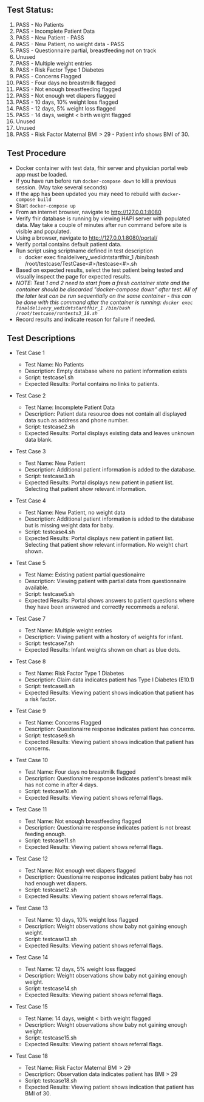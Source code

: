 ## Test Status:
1. PASS - No Patients 
2. PASS - Incomplete Patient Data 
3. PASS - New Patient - PASS 
4. PASS - New Patient, no weight data - PASS
5. PASS - Questionnaire partial, breastfeeding not on track 
6. Unused
7. PASS - Multiple weight entries
8. PASS - Risk Factor Type 1 Diabetes 
9. PASS - Concerns Flagged 
10. PASS - Four days no breastmilk flagged 
11. PASS - Not enough breastfeeding flagged 
12. PASS - Not enough wet diapers flagged
13. PASS - 10 days, 10% weight loss flagged
14. PASS - 12 days, 5% weight loss flagged
15. PASS - 14 days, weight < birth weight flagged 
16. Unused
17. Unused
18. PASS - Risk Factor Maternal BMI > 29 - Patient info shows BMI of 30.


## Test Procedure
+ Docker container with test data, fhir server and physician portal web app must be loaded. 
+ If you have run before run `docker-compose down` to kill a previous session. (May take several seconds)
+ If the app has been updated you may need to rebuild with `docker-compose build`
+ Start `docker-compose up` 
+ From an internet browser, navigate to http://127.0.0.1:8080
+ Verify fhir database is running by viewing HAPI server with populated data. May take a couple of minutes after run command before site is visible and populated. 
+ Using a browser, navigate to http://127.0.0.1:8080/portal/
+ Verify portal contains default patient data.
+ Run script using scriptname defined in test description
  + docker exec finaldelivery_wedidntstartfhir_1 /bin/bash /root/testcase/TestCase<#>/testcase<#>.sh
+ Based on expected results, select the test patient being tested and visually inspect the page for expected results. 
+ _NOTE: Test 1 and 2 need to start from a fresh container state and the container should be discarded "docker-compose down" after test.  All of the later test can be run sequentially on the same container  - this can be done with this command after the container is running: `docker exec finaldelivery_wedidntstartfhir_1 /bin/bash /root/testcase/runtests3_18.sh`_
+ Record results and indicate reason for failure if needed. 

## Test Descriptions
+ Test Case 1
  + Test Name: No Patients
  + Description: Empty database where no patient information exists
  + Script: testcase1.sh
  + Expected Results: Portal contains no links to patients.

+ Test Case 2
  + Test Name: Incomplete Patient Data
  + Description: Patient data resource does not contain all displayed data such as address and phone number.
  + Script: testcase2.sh
  + Expected Results: Portal displays existing data and leaves unknown data blank.

+ Test Case 3
  + Test Name: New Patient 
  + Description: Additional patient information is added to the database. 
  + Script: testcase3.sh
  + Expected Results: Portal displays new patient in patient list. Selecting that patient show relevant information.

+ Test Case 4
  + Test Name: New Patient, no weight data
  + Description: Additional patient information is added to the database but is missing weight data for baby. 
  + Script: testcase4.sh
  + Expected Results: Portal displays new patient in patient list. Selecting that patient show relevant information. No weight chart shown.

+ Test Case 5
  + Test Name: Existing patient partial questionairre
  + Description: Viewing patient with partial data from questionnaire available.
  + Script: testcase5.sh
  + Expected Results: Portal shows answers to patient questions where they have been answered and correctly recommeds a referal.

+ Test Case 7
  + Test Name: Multiple weight entries
  + Description: Viwing patient with a hostory of weights for infant.
  + Script: testcase7.sh
  + Expected Results: Infant weights shown on chart as blue dots.

+ Test Case 8
  + Test Name: Risk Factor Type 1 Diabetes
  + Description: Claim data indicates patient has Type I Diabetes (E10.1)
  + Script: testcase8.sh
  + Expected Results: Viewing patient shows indication that patient has a risk factor.

+ Test Case 9
  + Test Name: Concerns Flagged
  + Description: Questionairre response indicates patient has concerns.
  + Script: testcase9.sh
  + Expected Results: Viewing patient shows indication that patient has concerns.

+ Test Case 10
  + Test Name: Four days no breastmilk flagged
  + Description: Questionairre response indicates patient's breast milk has not come in after 4 days.
  + Script: testcase10.sh
  + Expected Results: Viewing patient shows referral flags.

+ Test Case 11
  + Test Name: Not enough breastfeeding flagged
  + Description: Questionairre response indicates patient is not breast feeding enough.
  + Script: testcase11.sh
  + Expected Results: Viewing patient shows referral flags.

+ Test Case 12
  + Test Name: Not enough wet diapers flagged
  + Description: Questionairre response indicates patient baby has not had enough wet diapers.
  + Script: testcase12.sh
  + Expected Results: Viewing patient shows referral flags.

+ Test Case 13
  + Test Name: 10 days, 10% weight loss flagged
  + Description: Weight observations show baby not gaining enough weight.
  + Script: testcase13.sh
  + Expected Results: Viewing patient shows referral flags.

+ Test Case 14
  + Test Name: 12 days, 5% weight loss flagged
  + Description: Weight observations show baby not gaining enough weight.
  + Script: testcase14.sh
  + Expected Results: Viewing patient shows referral flags.

+ Test Case 15
  + Test Name: 14 days, weight < birth weight flagged 
  + Description: Weight observations show baby not gaining enough weight.
  + Script: testcase15.sh
  + Expected Results: Viewing patient shows referral flags.

+ Test Case 18
  + Test Name: Risk Factor Maternal BMI > 29
  + Description: Observation data indicates patient has BMI > 29
  + Script: testcase18.sh
  + Expected Results: Viewing patient shows indication that patient has BMI of 30.


